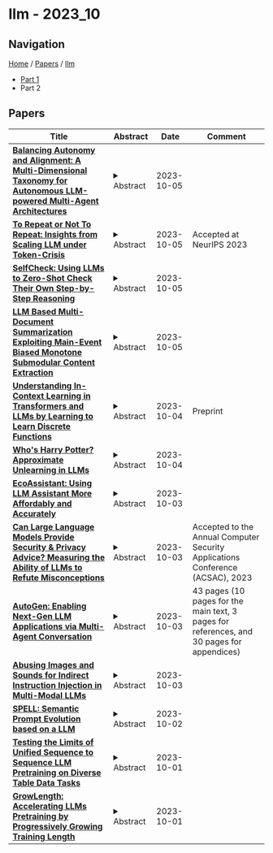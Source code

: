 # llm - 2023_10

## Navigation

[Home](https://lixin97.github.io/arXivRadar) / [Papers](https://lixin97.github.io/arXivRadar/papers) / [llm](https://lixin97.github.io/arXivRadar/papers/llm)

- [Part 1](papers_1.md)
- Part 2

## Papers

| **Title** | **Abstract** | **Date** | **Comment** |
| --- | --- | --- | --- |
| **[Balancing Autonomy and Alignment: A Multi-Dimensional Taxonomy for Autonomous LLM-powered Multi-Agent Architectures](http://arxiv.org/abs/2310.03659v1)** | <details><summary>Abstract</summary>Large language models (LLMs) have revolutionized the field of artificial intelligence, endowing it with sophisticated language understanding and generation capabilities. However, when faced with more complex and interconnected tasks that demand a profound and iterative thought process, LLMs reveal their inherent limitations. Autonomous LLM-powered multi-agent systems represent a strategic response to these challenges. Such systems strive for autonomously tackling user-prompted goals by decomposing them into manageable tasks and orchestrating their execution and result synthesis through a collective of specialized intelligent agents. Equipped with LLM-powered reasoning capabilities, these agents harness the cognitive synergy of collaborating with their peers, enhanced by leveraging contextual resources such as tools and datasets. While these architectures hold promising potential in amplifying AI capabilities, striking the right balance between different levels of autonomy and alignment remains the crucial challenge for their effective operation. This paper proposes a comprehensive multi-dimensional taxonomy, engineered to analyze how autonomous LLM-powered multi-agent systems balance the dynamic interplay between autonomy and alignment across various aspects inherent to architectural viewpoints such as goal-driven task management, agent composition, multi-agent collaboration, and context interaction. It also includes a domain-ontology model specifying fundamental architectural concepts. Our taxonomy aims to empower researchers, engineers, and AI practitioners to systematically analyze the architectural dynamics and balancing strategies employed by these increasingly prevalent AI systems. The exploratory taxonomic classification of selected representative LLM-powered multi-agent systems illustrates its practical utility and reveals potential for future research and development.</details> | 2023-10-05 |  |
| **[To Repeat or Not To Repeat: Insights from Scaling LLM under Token-Crisis](http://arxiv.org/abs/2305.13230v2)** | <details><summary>Abstract</summary>Recent research has highlighted the importance of dataset size in scaling language models. However, large language models (LLMs) are notoriously token-hungry during pre-training, and high-quality text data on the web is approaching its scaling limit for LLMs. To further enhance LLMs, a straightforward approach is to repeat the pre-training data for additional epochs. In this study, we empirically investigate three key aspects under this approach. First, we explore the consequences of repeating pre-training data, revealing that the model is susceptible to overfitting, leading to multi-epoch degradation. Second, we examine the key factors contributing to multi-epoch degradation, finding that significant factors include dataset size, model parameters, and training objectives, while less influential factors consist of dataset quality and model FLOPs. Finally, we explore whether widely used regularization can alleviate multi-epoch degradation. Most regularization techniques do not yield significant improvements, except for dropout, which demonstrates remarkable effectiveness but requires careful tuning when scaling up the model size. Additionally, we discover that leveraging mixture-of-experts (MoE) enables cost-effective and efficient hyper-parameter tuning for computationally intensive dense LLMs with comparable trainable parameters, potentially impacting efficient LLM development on a broader scale.</details> | 2023-10-05 | Accepted at NeurIPS 2023 |
| **[SelfCheck: Using LLMs to Zero-Shot Check Their Own Step-by-Step Reasoning](http://arxiv.org/abs/2308.00436v3)** | <details><summary>Abstract</summary>The recent progress in large language models (LLMs), especially the invention of chain-of-thought prompting, has made it possible to automatically answer questions by stepwise reasoning. However, when faced with more complicated problems that require non-linear thinking, even the strongest LLMs make mistakes. To address this, we explore whether LLMs are able to recognize errors in their own step-by-step reasoning, without resorting to external resources. To this end, we propose SelfCheck, a general-purpose zero-shot verification schema for recognizing such errors. We then use the results of these checks to improve question-answering performance by conducting weighted voting on multiple solutions to the question. We test SelfCheck on three datasets (GSM8K, MathQA, and MATH) and find that it successfully recognizes errors and, in turn, increases final answer accuracies.</details> | 2023-10-05 |  |
| **[LLM Based Multi-Document Summarization Exploiting Main-Event Biased Monotone Submodular Content Extraction](http://arxiv.org/abs/2310.03414v1)** | <details><summary>Abstract</summary>Multi-document summarization is a challenging task due to its inherent subjective bias, highlighted by the low inter-annotator ROUGE-1 score of 0.4 among DUC-2004 reference summaries. In this work, we aim to enhance the objectivity of news summarization by focusing on the main event of a group of related news documents and presenting it coherently with sufficient context. Our primary objective is to succinctly report the main event, ensuring that the summary remains objective and informative. To achieve this, we employ an extract-rewrite approach that incorporates a main-event biased monotone-submodular function for content selection. This enables us to extract the most crucial information related to the main event from the document cluster. To ensure coherence, we utilize a fine-tuned Language Model (LLM) for rewriting the extracted content into a coherent text. The evaluation using objective metrics and human evaluators confirms the effectiveness of our approach, as it surpasses potential baselines, demonstrating excellence in both content coverage, coherence, and informativeness.</details> | 2023-10-05 |  |
| **[Understanding In-Context Learning in Transformers and LLMs by Learning to Learn Discrete Functions](http://arxiv.org/abs/2310.03016v1)** | <details><summary>Abstract</summary>In order to understand the in-context learning phenomenon, recent works have adopted a stylized experimental framework and demonstrated that Transformers can learn gradient-based learning algorithms for various classes of real-valued functions. However, the limitations of Transformers in implementing learning algorithms, and their ability to learn other forms of algorithms are not well understood. Additionally, the degree to which these capabilities are confined to attention-based models is unclear. Furthermore, it remains to be seen whether the insights derived from these stylized settings can be extrapolated to pretrained Large Language Models (LLMs). In this work, we take a step towards answering these questions by demonstrating the following: (a) On a test-bed with a variety of Boolean function classes, we find that Transformers can nearly match the optimal learning algorithm for 'simpler' tasks, while their performance deteriorates on more 'complex' tasks. Additionally, we find that certain attention-free models perform (almost) identically to Transformers on a range of tasks. (b) When provided a teaching sequence, i.e. a set of examples that uniquely identifies a function in a class, we show that Transformers learn more sample-efficiently. Interestingly, our results show that Transformers can learn to implement two distinct algorithms to solve a single task, and can adaptively select the more sample-efficient algorithm depending on the sequence of in-context examples. (c) Lastly, we show that extant LLMs, e.g. LLaMA-2, GPT-4, can compete with nearest-neighbor baselines on prediction tasks that are guaranteed to not be in their training set.</details> | 2023-10-04 | Preprint |
| **[Who's Harry Potter? Approximate Unlearning in LLMs](http://arxiv.org/abs/2310.02238v2)** | <details><summary>Abstract</summary>Large language models (LLMs) are trained on massive internet corpora that often contain copyrighted content. This poses legal and ethical challenges for the developers and users of these models, as well as the original authors and publishers. In this paper, we propose a novel technique for unlearning a subset of the training data from a LLM, without having to retrain it from scratch. We evaluate our technique on the task of unlearning the Harry Potter books from the Llama2-7b model (a generative language model recently open-sourced by Meta). While the model took over 184K GPU-hours to pretrain, we show that in about 1 GPU hour of finetuning, we effectively erase the model's ability to generate or recall Harry Potter-related content, while its performance on common benchmarks (such as Winogrande, Hellaswag, arc, boolq and piqa) remains almost unaffected. We make our fine-tuned model publicly available on HuggingFace for community evaluation. To the best of our knowledge, this is the first paper to present an effective technique for unlearning in generative language models. Our technique consists of three main components: First, we use a reinforced model that is further trained on the target data to identify the tokens that are most related to the unlearning target, by comparing its logits with those of a baseline model. Second, we replace idiosyncratic expressions in the target data with generic counterparts, and leverage the model's own predictions to generate alternative labels for every token. These labels aim to approximate the next-token predictions of a model that has not been trained on the target data. Third, we finetune the model on these alternative labels, which effectively erases the original text from the model's memory whenever it is prompted with its context.</details> | 2023-10-04 |  |
| **[EcoAssistant: Using LLM Assistant More Affordably and Accurately](http://arxiv.org/abs/2310.03046v1)** | <details><summary>Abstract</summary>Today, users ask Large language models (LLMs) as assistants to answer queries that require external knowledge; they ask about the weather in a specific city, about stock prices, and even about where specific locations are within their neighborhood. These queries require the LLM to produce code that invokes external APIs to answer the user's question, yet LLMs rarely produce correct code on the first try, requiring iterative code refinement upon execution results. In addition, using LLM assistants to support high query volumes can be expensive. In this work, we contribute a framework, EcoAssistant, that enables LLMs to answer code-driven queries more affordably and accurately. EcoAssistant contains three components. First, it allows the LLM assistants to converse with an automatic code executor to iteratively refine code or to produce answers based on the execution results. Second, we use a hierarchy of LLM assistants, which attempts to answer the query with weaker, cheaper LLMs before backing off to stronger, expensive ones. Third, we retrieve solutions from past successful queries as in-context demonstrations to help subsequent queries. Empirically, we show that EcoAssistant offers distinct advantages for affordability and accuracy, surpassing GPT-4 by 10 points of success rate with less than 50% of GPT-4's cost.</details> | 2023-10-03 |  |
| **[Can Large Language Models Provide Security & Privacy Advice? Measuring the Ability of LLMs to Refute Misconceptions](http://arxiv.org/abs/2310.02431v1)** | <details><summary>Abstract</summary>Users seek security & privacy (S&P) advice from online resources, including trusted websites and content-sharing platforms. These resources help users understand S&P technologies and tools and suggest actionable strategies. Large Language Models (LLMs) have recently emerged as trusted information sources. However, their accuracy and correctness have been called into question. Prior research has outlined the shortcomings of LLMs in answering multiple-choice questions and user ability to inadvertently circumvent model restrictions (e.g., to produce toxic content). Yet, the ability of LLMs to provide reliable S&P advice is not well-explored. In this paper, we measure their ability to refute popular S&P misconceptions that the general public holds. We first study recent academic literature to curate a dataset of over a hundred S&P-related misconceptions across six different topics. We then query two popular LLMs (Bard and ChatGPT) and develop a labeling guide to evaluate their responses to these misconceptions. To comprehensively evaluate their responses, we further apply three strategies: query each misconception multiple times, generate and query their paraphrases, and solicit source URLs of the responses. Both models demonstrate, on average, a 21.3% non-negligible error rate, incorrectly supporting popular S&P misconceptions. The error rate increases to 32.6% when we repeatedly query LLMs with the same or paraphrased misconceptions. We also expose that models may partially support a misconception or remain noncommittal, refusing a firm stance on misconceptions. Our exploration of information sources for responses revealed that LLMs are susceptible to providing invalid URLs (21.2% for Bard and 67.7% for ChatGPT) or point to unrelated sources (44.2% returned by Bard and 18.3% by ChatGPT).</details> | 2023-10-03 | Accepted to the Annual Computer Security Applications Conference (ACSAC), 2023 |
| **[AutoGen: Enabling Next-Gen LLM Applications via Multi-Agent Conversation](http://arxiv.org/abs/2308.08155v2)** | <details><summary>Abstract</summary>AutoGen is an open-source framework that allows developers to build LLM applications via multiple agents that can converse with each other to accomplish tasks. AutoGen agents are customizable, conversable, and can operate in various modes that employ combinations of LLMs, human inputs, and tools. Using AutoGen, developers can also flexibly define agent interaction behaviors. Both natural language and computer code can be used to program flexible conversation patterns for different applications. AutoGen serves as a generic infrastructure to build diverse applications of various complexities and LLM capacities. Empirical studies demonstrate the effectiveness of the framework in many example applications, with domains ranging from mathematics, coding, question answering, operations research, online decision-making, entertainment, etc.</details> | 2023-10-03 | 43 pages (10 pages for the main text, 3 pages for references, and 30 pages for appendices) |
| **[Abusing Images and Sounds for Indirect Instruction Injection in Multi-Modal LLMs](http://arxiv.org/abs/2307.10490v4)** | <details><summary>Abstract</summary>We demonstrate how images and sounds can be used for indirect prompt and instruction injection in multi-modal LLMs. An attacker generates an adversarial perturbation corresponding to the prompt and blends it into an image or audio recording. When the user asks the (unmodified, benign) model about the perturbed image or audio, the perturbation steers the model to output the attacker-chosen text and/or make the subsequent dialog follow the attacker's instruction. We illustrate this attack with several proof-of-concept examples targeting LLaVa and PandaGPT.</details> | 2023-10-03 |  |
| **[SPELL: Semantic Prompt Evolution based on a LLM](http://arxiv.org/abs/2310.01260v1)** | <details><summary>Abstract</summary>Prompt engineering is a new paradigm for enhancing the performance of trained neural network models. For optimizing text-style prompts, existing methods usually individually operate small portions of a text step by step, which either breaks the fluency or could not globally adjust a prompt. Since large language models (LLMs) have powerful ability of generating coherent texts token by token, can we utilize LLMs for improving prompts? Based on this motivation, in this paper, considering a trained LLM as a text generator, we attempt to design a black-box evolution algorithm for automatically optimizing texts, namely SPELL (Semantic Prompt Evolution based on a LLM). The proposed method is evaluated with different LLMs and evolution parameters in different text tasks. Experimental results show that SPELL could rapidly improve the prompts indeed. We further explore the evolution process and discuss on the limitations, potential possibilities and future work.</details> | 2023-10-02 |  |
| **[Testing the Limits of Unified Sequence to Sequence LLM Pretraining on Diverse Table Data Tasks](http://arxiv.org/abs/2310.00789v1)** | <details><summary>Abstract</summary>Tables stored in databases and tables which are present in web pages and articles account for a large part of semi-structured data that is available on the internet. It then becomes pertinent to develop a modeling approach with large language models (LLMs) that can be used to solve diverse table tasks such as semantic parsing, question answering as well as classification problems. Traditionally, there existed separate models specialized for each task individually. It raises the question of how far can we go to build a unified model that works well on some table tasks without significant degradation on others. To that end, we attempt at creating a shared modeling approach in the pretraining stage with encoder-decoder style LLMs that can cater to diverse tasks. We evaluate our approach that continually pretrains and finetunes different model families of T5 with data from tables and surrounding context, on these downstream tasks at different model scales. Through multiple ablation studies, we observe that our pretraining with self-supervised objectives can significantly boost the performance of the models on these tasks. As an example of one improvement, we observe that the instruction finetuned public models which come specialized on text question answering (QA) and have been trained on table data still have room for improvement when it comes to table specific QA. Our work is the first attempt at studying the advantages of a unified approach to table specific pretraining when scaled from 770M to 11B sequence to sequence models while also comparing the instruction finetuned variants of the models.</details> | 2023-10-01 |  |
| **[GrowLength: Accelerating LLMs Pretraining by Progressively Growing Training Length](http://arxiv.org/abs/2310.00576v1)** | <details><summary>Abstract</summary>The evolving sophistication and intricacies of Large Language Models (LLMs) yield unprecedented advancements, yet they simultaneously demand considerable computational resources and incur significant costs. To alleviate these challenges, this paper introduces a novel, simple, and effective method named ``\growlength'' to accelerate the pretraining process of LLMs. Our method progressively increases the training length throughout the pretraining phase, thereby mitigating computational costs and enhancing efficiency. For instance, it begins with a sequence length of 128 and progressively extends to 4096. This approach enables models to process a larger number of tokens within limited time frames, potentially boosting their performance. In other words, the efficiency gain is derived from training with shorter sequences optimizing the utilization of resources. Our extensive experiments with various state-of-the-art LLMs have revealed that models trained using our method not only converge more swiftly but also exhibit superior performance metrics compared to those trained with existing methods. Furthermore, our method for LLMs pretraining acceleration does not require any additional engineering efforts, making it a practical solution in the realm of LLMs.</details> | 2023-10-01 |  |
